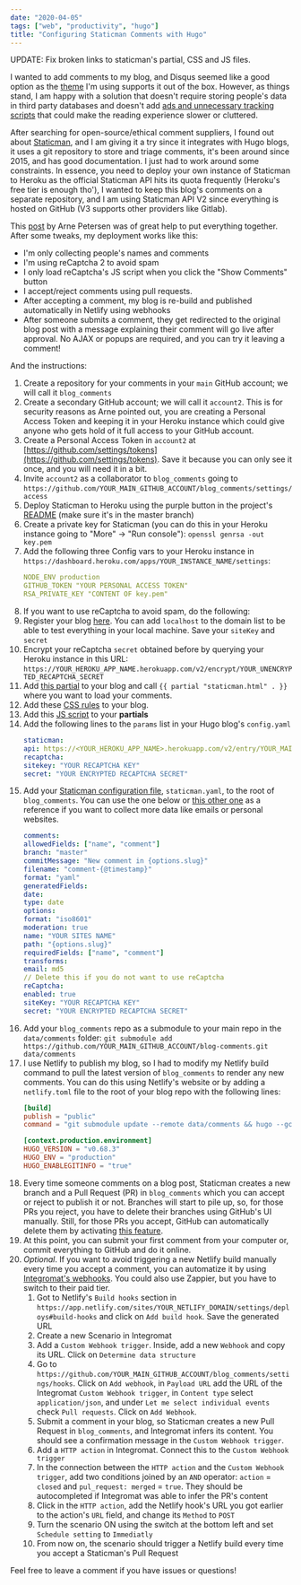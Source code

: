 ```yaml
---
date: "2020-04-05"
tags: ["web", "productivity", "hugo"]
title: "Configuring Staticman Comments with Hugo"
---
```


UPDATE: Fix broken links to staticman's partial, CSS and JS files.

I wanted to add comments to my blog, and Disqus seemed like a good option as the [theme](https://github.com/zwbetz-gh/cupper-hugo-theme) I'm using supports it out of the box. However, as things stand, I am happy with a solution that doesn't require storing people's data in third party databases and doesn't add [ads and unnecessary tracking scripts](https://replyable.com/2017/03/disqus-is-your-data-worth-trading-for-convenience/) that could make the reading experience slower or cluttered.

After searching for open-source/ethical comment suppliers, I found out about [Staticman](https://staticman.net/), and I am giving it a try since it integrates with Hugo blogs, it uses a git repository to store and triage comments, it's been around since 2015, and has good documentation. I just had to work around some constraints. In essence, you need to deploy your own instance of Staticman to Heroku as the official Staticman API hits its quota frequently (Heroku's free tier is enough tho'), I wanted to keep this blog's comments on a separate repository, and I am using Staticman API V2 since everything is hosted on GitHub (V3 supports other providers like Gitlab). 

This [post](https://petersen.pro/blog/staticman-comments-in-separate-repository/) by Arne Petersen was of great help to put everything together. After some tweaks, my deployment works like this:

- I'm only collecting people's names and comments
- I'm using reCaptcha 2 to avoid spam
- I only load reCaptcha's JS script when you click the "Show Comments" button
- I accept/reject comments using pull requests.
- After accepting a comment, my blog is re-build and published automatically in Netlify using webhooks
- After someone submits a comment, they get redirected to the original blog post with a message explaining their comment will go live after approval. No AJAX or popups are required, and you can try it leaving a comment!

And the instructions:

1. Create a repository for your comments in your `main` GitHub account; we will call it `blog_comments`
2. Create a secondary GitHub account; we will call it `account2`. This is for security reasons as Arne pointed out, you are creating a Personal Access Token and keeping it in your Heroku instance which could give anyone who gets hold of it full access to your GitHub account.
3. Create a Personal Access Token in `account2` at [https://github.com/settings/tokens](https://github.com/settings/tokens). Save it because you can only see it once, and you will need it in a bit.
4. Invite `account2` as a collaborator to `blog_comments` going to `https://github.com/YOUR_MAIN_GITHUB_ACCOUNT/blog_comments/settings/access`
5. Deploy Staticman to Heroku using the purple button in the project's [README](https://github.com/eduardoboucas/staticman) (make sure it's in the master branch)
6. Create a private key for Staticman (you can do this in your Heroku instance going to "More" -> "Run console"): `openssl genrsa -out key.pem`
7. Add the following three Config vars to your Heroku instance in `https://dashboard.heroku.com/apps/YOUR_INSTANCE_NAME/settings`:
    ```yaml
    NODE_ENV production
    GITHUB_TOKEN "YOUR PERSONAL ACCESS TOKEN"
    RSA_PRIVATE_KEY "CONTENT OF key.pem"
    ```
8. If you want to use reCaptcha to avoid spam, do the following:
 1. Register your blog [here](https://www.google.com/recaptcha/admin). You can add `localhost` to the domain list to be able to test everything in your local machine. Save your `siteKey` and `secret`
 2. Encrypt your reCaptcha `secret` obtained before by querying your Heroku instance in this URL: `https://YOUR_HEROKU_APP_NAME.herokuapp.com/v2/encrypt/YOUR_UNENCRYPTED_RECAPTCHA_SECRET`
9. Add [this partial](https://gist.github.com/JulioV/c1386fde8920406f3871666bf059d1a3) to your blog and call `{{ partial "staticman.html" . }}` where you want to load your comments.
10. Add these [CSS rules](https://gist.github.com/JulioV/5e0297961e4425054ec94c44c880fc70) to your blog.
11. Add this [JS script](https://gist.github.com/JulioV/8f3bfd3113764fc9c66726a12d651820) to your **partials**
12. Add the following lines to the `params` list in your Hugo blog's `config.yaml`
    ```yaml
    staticman: 
    api: https://<YOUR_HEROKU_APP_NAME>.herokuapp.com/v2/entry/YOUR_MAIN_GITHUB_ACCOUNT/blog_comments/master/comments
    recaptcha:
    sitekey: "YOUR RECAPTCHA KEY"
    secret: "YOUR ENCRYPTED RECAPTCHA SECRET"
    ```
13. Add your [Staticman configuration file](https://staticman.net/docs/configuration), `staticman.yaml`, to the root of `blog_comments`. You can use the one below or [this other one](https://raw.githubusercontent.com/eduardoboucas/staticman/master/staticman.sample.yml) as a reference if you want to collect more data like emails or personal websites.
    ```yaml
    comments:
    allowedFields: ["name", "comment"]
    branch: "master"
    commitMessage: "New comment in {options.slug}"
    filename: "comment-{@timestamp}"
    format: "yaml"
    generatedFields:
    date:
    type: date
    options:
    format: "iso8601"
    moderation: true
    name: "YOUR SITES NAME"
    path: "{options.slug}"
    requiredFields: ["name", "comment"]
    transforms:
    email: md5
    // Delete this if you do not want to use reCaptcha
    reCaptcha: 
    enabled: true
    siteKey: "YOUR RECAPTCHA KEY"
    secret: "YOUR ENCRYPTED RECAPTCHA SECRET"
    ```
14. Add your `blog_comments` repo as a submodule to your main repo in the `data/comments` folder: `git submodule add https://github.com/YOUR_MAIN_GITHUB_ACCOUNT/blog-comments.git data/comments`
15. I use Netlify to publish my blog, so I had to modify my Netlify build command to pull the latest version of `blog_comments` to render any new comments. You can do this using Netlify's website or by adding a `netlify.toml` file to the root of your blog repo with the following lines:
    ```toml
    [build]
    publish = "public"
    command = "git submodule update --remote data/comments && hugo --gc --minify"

    [context.production.environment]
    HUGO_VERSION = "v0.68.3"
    HUGO_ENV = "production"
    HUGO_ENABLEGITINFO = "true"
    ```
16. Every time someone comments on a blog post, Staticman creates a new branch and a Pull Request (PR) in `blog_comments` which you can accept or reject to publish it or not. Branches will start to pile up, so, for those PRs you reject, you have to delete their branches using GitHub's UI manually. Still, for those PRs you accept, GitHub can automatically delete them by activating [this feature](https://help.github.com/en/github/administering-a-repository/managing-the-automatic-deletion-of-branches).
17. At this point, you can submit your first comment from your computer or, commit everything to GitHub and do it online.
18. *Optional*. If you want to avoid triggering a new Netlify build manually every time you accept a comment, you can automatize it by using [Integromat's webhooks](https://www.integromat.com). You could also use Zappier, but you have to switch to their paid tier.
     1. Got to Netlify's `Build hooks` section in `https://app.netlify.com/sites/YOUR_NETLIFY_DOMAIN/settings/deploys#build-hooks` and click on `Add build hook`. Save the generated URL
     2. Create a new Scenario in Integromat
     3. Add a `Custom Webhook trigger`. Inside, add a new `Webhook` and copy its URL. Click on `Determine data structure`
     4. Go to `https://github.com/YOUR_MAIN_GITHUB_ACCOUNT/blog_comments/settings/hooks`. Click on `Add webhook`, in `Payload URL` add the URL of the Integromat `Custom Webhook trigger`, in `Content type` select `application/json`, and under `Let me select individual events` check `Pull requests`. Click on `Add Webhook`.
     5. Submit a comment in your blog, so Staticman creates a new Pull Request in `blog_comments`, and Integromat infers its content. You should see a confirmation message in the `Custom Webhook trigger`. 
     6. Add a `HTTP action` in Integromat. Connect this to the `Custom Webhook trigger`
     7. In the connection between the `HTTP action` and the `Custom Webhook trigger`, add two conditions joined by an `AND` operator: `action` = `closed` and `pul_request: merged` = `true`. They should be autocompleted if Integromat was able to infer the PR's content
     8. Click in the `HTTP action`, add the Netlify hook's URL you got earlier to the action's `URL` field, and change its `Method` to `POST`
     9.  Turn the scenario ON using the switch at the bottom left and set `Schedule setting` to `Immediatly`
     10. From now on, the scenario should trigger a Netlify build every time you accept a Staticman's Pull Request

Feel free to leave a comment if you have issues or questions!
